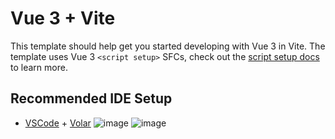 # Vue 3 + Vite

This template should help get you started developing with Vue 3 in Vite. The template uses Vue 3 `<script setup>` SFCs, check out the [script setup docs](https://v3.vuejs.org/api/sfc-script-setup.html#sfc-script-setup) to learn more.

## Recommended IDE Setup

- [VSCode](https://code.visualstudio.com/) + [Volar](https://marketplace.visualstudio.com/items?itemName=johnsoncodehk.volar)
![image](https://user-images.githubusercontent.com/15809531/155986732-f0111709-1c34-4cf1-8b51-02db38e95b12.png)
![image](https://user-images.githubusercontent.com/15809531/155986800-f77e85ad-2c32-42b1-bc82-23e7d667358c.png)




